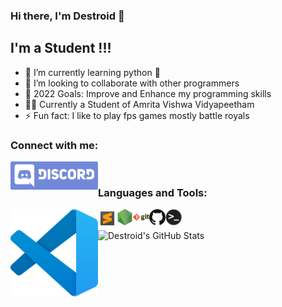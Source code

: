 ### Hi there, I'm Destroid 👋 

## I'm a Student !!!

- 🌱 I’m currently learning python 🤣
- 👯 I’m looking to collaborate with other programmers
- 🥅 2022 Goals: Improve and Enhance my programming skills
- 👨‍🎓 Currently a Student of Amrita Vishwa Vidyapeetham
- ⚡ Fun fact: I like to play fps games mostly battle royals

### Connect with me:

[<img align="left" alt="Destroid-Zone | Discord" width="140px" src="https://github.com/Destroid1669/Destroid1669/blob/main/discord-icon.jpg" />][Discord]

<br />

### Languages and Tools:

<img align="left" alt="Visual Studio Code" width="140px" src="https://raw.githubusercontent.com/github/explore/80688e429a7d4ef2fca1e82350fe8e3517d3494d/topics/visual-studio-code/visual-studio-code.png" />
<img align="left" alt="Sublime Text" width="30px" src="https://github.com/Destroid1669/Destroid1669/blob/main/sublime-text-icon.png" />
<img align="left" alt="Node.js" width="26px" src="https://raw.githubusercontent.com/github/explore/80688e429a7d4ef2fca1e82350fe8e3517d3494d/topics/nodejs/nodejs.png" />
<!---
<img align="left" alt="SQL" width="26px" src="https://raw.githubusercontent.com/github/explore/80688e429a7d4ef2fca1e82350fe8e3517d3494d/topics/sql/sql.png" />
<img align="left" alt="MySQL" width="26px" src="https://raw.githubusercontent.com/github/explore/80688e429a7d4ef2fca1e82350fe8e3517d3494d/topics/mysql/mysql.png" />
-->
<img align="left" alt="Git" width="26px" src="https://raw.githubusercontent.com/github/explore/80688e429a7d4ef2fca1e82350fe8e3517d3494d/topics/git/git.png" />
<img align="left" alt="GitHub" width="26px" src="https://raw.githubusercontent.com/github/explore/78df643247d429f6cc873026c0622819ad797942/topics/github/github.png" />
<img align="left" alt="Terminal" width="26px" src="https://raw.githubusercontent.com/github/explore/80688e429a7d4ef2fca1e82350fe8e3517d3494d/topics/terminal/terminal.png" />

<br />
<br />

<img align="left" alt="Destroid's GitHub Stats" src="https://github-readme-stats.vercel.app/api?username=Destroid1669&show_icons=true&theme=radical">

[discord]: https://discord.gg/TjGnk8NNfZ
